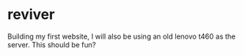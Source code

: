 # reviver
Building my first website, I will also be using an old lenovo t460 as the server. This should be fun?
